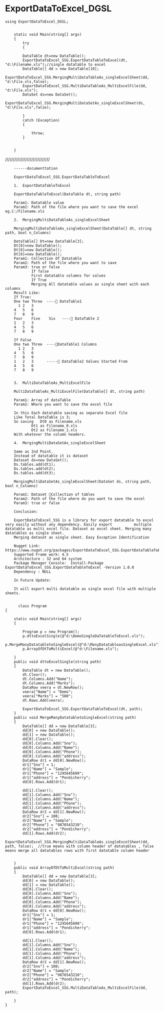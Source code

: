 # ExportDataToExcel_DGSL


	using ExportDataToExcel_DGSL;
	
	
        static void Main(string[] args)
        {
            try
            {
            
            DataTable dt=new DataTable();          
            ExportDataToExcel_SSG.ExportDataTableToExcel(dt, "d:\Filename.xls");//single datatable to excel
            DataTable[] dd = new DataTable[10];
            ExportDataToExcel_SSG.MergingMultiDataTableAs_singleExcelSheet(dd, "d:\File.xls,false);
            ExportDataToExcel_SSG.MultiDataTableAs_MultiExcelFile(dd, "d:\File.xls");           
            DataSet ds=new DataSet();
            ExportDataToExcel_SSG.MergingMultiDataSetAs_singleExcelSheet(ds, "d:\File.xls",false);
           
            }
            catch (Exception)
            {

                throw;
            }
	    
            
        }
/////////////////////////////



		------documenttation

		ExportDataToExcel_SSG.ExportDataTableToExcel

		1.	ExportDataTableToExcel

		ExportDataTableToExcel(DataTable dt, string path)

		Param1: Datatable value
		Param2: Path of the file where you want to save the excel eg.C:/Filename.xls

		2.	MergingMultiDataTableAs_singleExcelSheet

		MergingMultiDataTableAs_singleExcelSheet(DataTable[] dt, string path, bool n_Columns)

		DataTable[] Dt=new DataTable[3];
		Dt[0]=new DataTable();
		Dt[0]=new DataTable();
		Dt[0]=new DataTable();
		Param1: Collection Of Datatable
		Param2: Path of the file where you want to save
		Param3: true or false
				If false
				First datatable columns for values
				If True
				Merging All datatable values as single sheet with each columns     
		Result Like:
		If True:
		One	two	Three  ---- DataTable1
		  1	2	3
		4	5	6
		7	8	9
		Four	Five	Six   ---- DataTable 2
		1	2	3
		4	5	6
		7	8	9

		If False
		One	two	Three  ----DataTable1 Columns
		  1	2	3
		4	5	6
		7	8	9
		1	2	3      ----- DataTable2 Values Started From
		4	5	6
		7	8	9
		

		3.	MultiDataTableAs_MultiExcelFile

		MultiDataTableAs_MultiExcelFile(DataTable[] dt, string path)

		Param1: Array of dataTable
		Param2: Where you want to save the excel file

		In this Each datatable saving as separate Excel file
		Like Total DataTable is 3;
		So saving 	Dt0 as Filename.xls
				Dt1 as Filename_0.xls
				Dt2 as Filename_1.xls
		With whatever the column headers.

		4.	MergingMultiDataSetAs_singleExcelSheet

		Same as 2nd Point.
		Instead of datatable it is dataset
		Dataset ds=new DataSet();
		Ds.tables.add(dt1);
		Ds.tables.add(dt2);
		Ds.tables.add(dt3);

		MergingMultiDataSetAs_singleExcelSheet(DataSet ds, string path, bool n_Columns)

		Param1: Dataset Collection of tables
		Param2: Path of the file where do you want to save the excel
		Param3: true or false

		Conclusion:

		ExportDataToExcel_SSG is a library for export datatable to excel very easily without any dependency. Easily export 			multiple datatable as multi excel file. Dataset as excel sheet. Merging many datatables as single sheet.
		Merging dataset as single sheet. Easy Exception Identification

		Nugget Link:  https://www.nuget.org/packages/ExportDataToExcel_SSG.ExportDataTableToExcel/
		Supported Frame work: 4.5
		Architecture : 32 and 64 system
		Package Manager Console:  Install-Package ExportDataToExcel_SSG.ExportDataTableToExcel -Version 1.0.0
		Dependency : NULL

		In Future Update:

		It will export multi datatable as single excel file with multiple sheets.
		
		
		  class Program
    {
        
        static void Main(string[] args)
        {

            Program p = new Program();
            p.dttoExcelSingle(@"d:\DemoSingleDaTatableToExcel.xls");
            p.MergeManyDatatabletoSingleExcel(@"d:\ManyDatatableasSingleExcel.xls");
            p.ArrayOfDtToMultiExcel(@"d:\Filename.xls");

        }
        public void dttoExcelSingle(string path)
        {
            DataTable dt = new DataTable();
            dt.Clear();
            dt.Columns.Add("Name");
            dt.Columns.Add("Marks");
            DataRow veera = dt.NewRow();
            veera["Name"] = "Demo";
            veera["Marks"] = "500";
            dt.Rows.Add(veera);

            ExportDataToExcel_SSG.ExportDataTableToExcel(dt, path);
        }
        public void MergeManyDatatabletoSingleExcel(string path)
        {
            DataTable[] dd = new DataTable[3];
            dd[0] = new DataTable();
            dd[1] = new DataTable();
            dd[0].Clear();
            dd[0].Columns.Add("Sno");
            dd[0].Columns.Add("Name");
            dd[0].Columns.Add("Phone");
            dd[0].Columns.Add("address");
            DataRow dr1 = dd[0].NewRow();
            dr1["Sno"] = 1;
            dr1["Name"] = "Sample";
            dr1["Phone"] = "1245645690";
            dr1["address"] = "Pondicherry";
            dd[0].Rows.Add(dr1);

            dd[1].Clear();
            dd[1].Columns.Add("Sno");
            dd[1].Columns.Add("Name");
            dd[1].Columns.Add("Phone");
            dd[1].Columns.Add("address");
            DataRow dr2 = dd[1].NewRow();
            dr2["Sno"] = 100;
            dr2["Name"] = "Sample";
            dr2["Phone"] = "9876543210";
            dr2["address"] = "Pondicherry";
            dd[1].Rows.Add(dr2);
            ExportDataToExcel_SSG.MergingMultiDataTableAs_singleExcelSheet(dd, path, false);  //true means with column header of datatables , false means merge all datatables rows with first datatable column header

            
        }
        public void ArrayOfDtToMultiExcel(string path)
        {
            DataTable[] dd = new DataTable[3];
            dd[0] = new DataTable();
            dd[1] = new DataTable();
            dd[0].Clear();
            dd[0].Columns.Add("Sno");
            dd[0].Columns.Add("Name");
            dd[0].Columns.Add("Phone");
            dd[0].Columns.Add("address");
            DataRow dr1 = dd[0].NewRow();
            dr1["Sno"] = 1;
            dr1["Name"] = "Sample";
            dr1["Phone"] = "1245645690";
            dr1["address"] = "Pondicherry";
            dd[0].Rows.Add(dr1);

            dd[1].Clear();
            dd[1].Columns.Add("Sno");
            dd[1].Columns.Add("Name");
            dd[1].Columns.Add("Phone");
            dd[1].Columns.Add("address");
            DataRow dr2 = dd[1].NewRow();
            dr2["Sno"] = 100;
            dr2["Name"] = "Sample";
            dr2["Phone"] = "9876543210";
            dr2["address"] = "Pondicherry";
            dd[1].Rows.Add(dr2);
            ExportDataToExcel_SSG.MultiDataTableAs_MultiExcelFile(dd, path);

        }
    }
